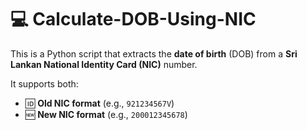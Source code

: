 # 💻 Calculate-DOB-Using-NIC

This is a Python script that extracts the **date of birth** (DOB) from a **Sri Lankan National Identity Card (NIC)** number.

It supports both:
- 🆔 **Old NIC format** (e.g., `921234567V`)
- 🆕 **New NIC format** (e.g., `200012345678`)
